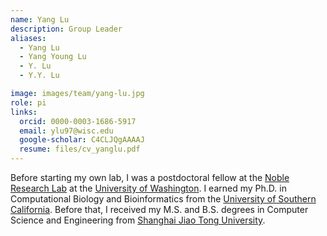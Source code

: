 ```yaml
---
name: Yang Lu
description: Group Leader
aliases:
  - Yang Lu
  - Yang Young Lu
  - Y. Lu
  - Y.Y. Lu

image: images/team/yang-lu.jpg
role: pi
links:
  orcid: 0000-0003-1686-5917
  email: ylu97@wisc.edu
  google-scholar: C4CLJQgAAAAJ
  resume: files/cv_yanglu.pdf
---
```


Before starting my own lab, I was a postdoctoral fellow at the [Noble Research Lab](https://noble.gs.washington.edu) at the [University of Washington](http://www.washington.edu). I earned my Ph.D. in Computational Biology and Bioinformatics from the  [University of Southern California](http://www.usc.edu). Before that, I received my M.S. and B.S. degrees in Computer Science and Engineering from [Shanghai Jiao Tong University](http://en.sjtu.edu.cn).

